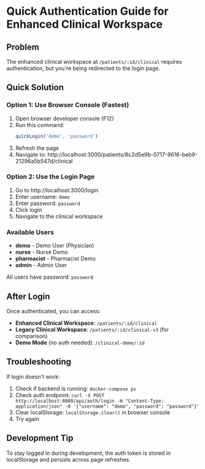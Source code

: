 # Quick Authentication Guide for Enhanced Clinical Workspace

## Problem
The enhanced clinical workspace at `/patients/:id/clinical` requires authentication, but you're being redirected to the login page.

## Quick Solution

### Option 1: Use Browser Console (Fastest)
1. Open browser developer console (F12)
2. Run this command:
   ```javascript
   quickLogin('demo', 'password')
   ```
3. Refresh the page
4. Navigate to: http://localhost:3000/patients/8c2d5e9b-0717-9616-beb9-21296a5b547d/clinical

### Option 2: Use the Login Page
1. Go to http://localhost:3000/login
2. Enter username: `demo`
3. Enter password: `password`
4. Click login
5. Navigate to the clinical workspace

### Available Users
- **demo** - Demo User (Physician)
- **nurse** - Nurse Demo
- **pharmacist** - Pharmacist Demo
- **admin** - Admin User

All users have password: `password`

## After Login
Once authenticated, you can access:
- **Enhanced Clinical Workspace**: `/patients/:id/clinical`
- **Legacy Clinical Workspace**: `/patients/:id/clinical-v3` (for comparison)
- **Demo Mode** (no auth needed): `/clinical-demo/:id`

## Troubleshooting
If login doesn't work:
1. Check if backend is running: `docker-compose ps`
2. Check auth endpoint: `curl -X POST http://localhost:8000/api/auth/login -H "Content-Type: application/json" -d '{"username": "demo", "password": "password"}'`
3. Clear localStorage: `localStorage.clear()` in browser console
4. Try again

## Development Tip
To stay logged in during development, the auth token is stored in localStorage and persists across page refreshes.